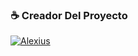 ### ☕ Creador Del Proyecto
[![Alexius](https://github.com/Dev-fedexyz17.png?size=100)](https://github.com/Dev-fedexyz17) 
